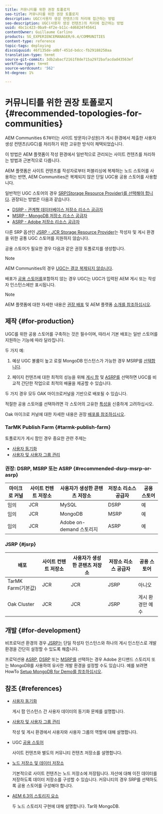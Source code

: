 ```yaml
---
title: 커뮤니티를 위한 권장 토폴로지
seo-title: 커뮤니티를 위한 권장 토폴로지
description: UGC(사용자 생성 컨텐츠)의 처리에 접근하는 방법
seo-description: UGC(사용자 생성 컨텐츠)의 처리에 접근하는 방법
uuid: 4bc1c423-0ba9-4f2e-b11c-4d6824f45641
contentOwner: Guillaume Carlino
products: SG_EXPERIENCEMANAGER/6.4/COMMUNITIES
content-type: reference
topic-tags: deploying
discoiquuid: 46f135de-a0bf-451d-bdcc-fb29188250aa
translation-type: tm+mt
source-git-commit: 3db2abacf2161f8de715a2972bafacdad43563ef
workflow-type: tm+mt
source-wordcount: '562'
ht-degree: 1%

---
```



# 커뮤니티를 위한 권장 토폴로지 {#recommended-topologies-for-communities}

AEM Communities 6.1부터는 사이트 방문자(구성원)가 게시 환경에서 제출한 사용자 생성 컨텐츠(UGC)를 처리하기 위한 고유한 방식이 채택되었습니다.

이 방법은 AEM 플랫폼이 작성 환경에서 일반적으로 관리되는 사이트 컨텐츠를 처리하는 방법과 근본적으로 다릅니다.

AEM 플랫폼은 사이트 컨텐츠를 작성자로부터 퍼블리싱에 복제하는 노드 스토어를 사용하는 반면, AEM Communities은 복제되지 않은 단일 UGC용 공용 스토어를 사용합니다.

일반적인 UGC 스토어의 경우 [SRP(Storage Resource Provider)를 선택해야 합니다](working-with-srp.md). 권장되는 방법은 다음과 같습니다.

* [DSRP - 관계형 데이터베이스 저장소 리소스 공급자](dsrp.md)
* [MSRP - MongoDB 저장소 리소스 공급자](msrp.md)
* [ASRP - Adobe 저장소 리소스 공급자](asrp.md)

다른 SRP 옵션인 [JSRP - JCR Storage Resource Provider](jsrp.md)는 작성자 및 게시 환경을 위한 공통 UGC 스토어를 지원하지 않습니다.

공용 스토어가 필요한 경우 다음과 같은 권장 토폴로지를 생성합니다.

>[!NOTE]
>
>AEM Communities의 경우 [UGC는 결코 복제되지 않습니다](working-with-srp.md#ugc-never-replicated).
>
>배포가 [공용 스토어를](working-with-srp.md)포함하지 않는 경우 UGC는 UGC가 입력된 AEM 게시 또는 작성자 인스턴스에만 표시됩니다.

>[!NOTE]
>
>AEM 플랫폼에 대한 자세한 내용은 [권장 배포](../../help/sites-deploying/recommended-deploys.md) 및 AEM 플랫폼 [소개를 참조하십시오](../../help/sites-deploying/data-store-config.md).

## 제작 {#for-production}

UGC를 위한 공용 스토어를 구축하는 것은 필수이며, 따라서 기본 배포는 일반 스토어를 지원하는 기능에 따라 달라집니다.

두 가지 예:

1) 예상 UGC 볼륨이 높고 로컬 MongoDB 인스턴스가 가능한 경우 MSRP를 [선택합니다](msrp.md).

2) 페이지 컨텐츠에 대한 최적의 성능을 위해 [게시 팜](../../help/sites-deploying/recommended-deploys.md#tarmk-farm) 및 [ASRP를](asrp.md) 선택하면 UGC를 비교적 간단한 작업으로 최적의 배율을 제공할 수 있습니다.

두 가지 경우 모두 OAK 마이크로커널을 기반으로 배포될 수 있습니다.

적절한 공용 스토어를 선택하려면 각 스토어의 고유한 [특성을](working-with-srp.md#characteristics-of-srp-options) 신중하게 고려하십시오.

Oak 마이크로 커널에 대한 자세한 내용은 권장 [배포를 참조하십시오](../../help/sites-deploying/recommended-deploys.md).

### TarMK Publish Farm {#tarmk-publish-farm}

토폴로지가 게시 팜인 경우 중요한 관련 주제는

* [사용자 동기화](sync.md)
* [사용자 및 사용자 그룹 관리](users.md)

### 권장: DSRP, MSRP 또는 ASRP {#recommended-dsrp-msrp-or-asrp}

| 마이크로 커널 | 사이트 컨텐트 저장소 | 사용자가 생성한 콘텐츠 저장소 | 저장소 리소스 공급자 | 공용 스토어 |
|-------------|------------------------|----------------------------------|---------------------------|---------------|
| 임의 | JCR | MySQL | DSRP | 예 |
| 임의 | JCR | MongoDB | MSRP | 예 |
| 임의 | JCR | Adobe on-demand 스토리지 | ASRP | 예 |

### JSRP {#jsrp}


| 배포 | 사이트 컨텐트 저장소 | 사용자가 생성한 콘텐츠 저장소 | 저장소 리소스 공급자 | 공용 스토어 |
|----------------------|------------------------|----------------------------------|---------------------------|---------------------------------|
| TarMK Farm(기본값) | JCR | JCR | JSRP | 아니오 |
| Oak Cluster | JCR | JCR | JSRP | 게시 환경만 예수 |

## 개발 {#for-development}

비프로덕션 환경의 경우 [JSRP는](jsrp.md) 단일 작성자 인스턴스와 하나의 게시 인스턴스로 개발 환경을 간단히 설정할 수 있도록 해줍니다.

프로덕션용 [ASRP](asrp.md), [DSRP](dsrp.md) 또는 [MSRP를](msrp.md) 선택하는 경우 Adobe 온디맨드 스토리지 또는 MongoDB를 사용하여 유사한 개발 환경을 설정할 수도 있습니다. 예를 보려면 HowTo [Setup MongoDB for Demo를 참조하십시오](demo-mongo.md).

## 참조 {#references}

* [사용자 동기화](sync.md)

   게시 팜 인스턴스 간 사용자 데이터의 동기화 문제를 설명합니다.

* [사용자 및 사용자 그룹 관리](users.md)

   작성 및 게시 환경에서 사용자와 사용자 그룹의 역할에 대해 설명합니다.

* UGC [공용 스토어](working-with-srp.md)

   사이트 컨텐츠와 별도의 커뮤니티 컨텐츠 저장소를 설명합니다.

* [노드 저장소 및 데이터 저장소](../../help/sites-deploying/data-store-config.md)

   기본적으로 사이트 컨텐츠는 노드 저장소에 저장됩니다. 자산에 대해 이진 데이터를 저장하도록 데이터 저장소를 구성할 수 있습니다. 커뮤니티의 경우 SRP를 선택하도록 공용 스토어를 구성해야 합니다.

* [AEM 6.3의 스토리지 요소](../../help/sites-deploying/storage-elements-in-aem-6.md)

   두 노드 스토리지 구현에 대해 설명합니다. Tar와 MongoDB.
